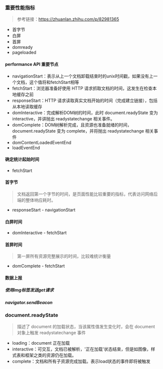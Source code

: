 ### 重要性能指标
> 参考链接：https://zhuanlan.zhihu.com/p/82981365
- 首字节
- 白屏
- 首屏
- domready
- pageloaded

#### performance API 重要节点
- navigationStart：表示从上一个文档卸载结束时的unix时间戳，如果没有上一个文档，这个值将和fetchStart相等
- fetchStart：浏览器准备好使用 HTTP 请求抓取文档的时间，这发生在检查本地缓存之前
- responseStart：HTTP 请求读取真实文档开始的时间（完成建立链接），包括从本地读取缓存
- domInteractive：完成解析DOM树的时间，此时 document.readyState 变为interactive，并讲抛出 readystatechange 相关事件。
- domComplete：DOM树解析完成，且资源也准备就绪的时间，document.readyState 变为 complete，并将抛出 readystatechange 相关事件
- domContentLoadedEventEnd
- loadEventEnd

#### 确定统计起始时间
- fetchStart

#### 首字节
> 文档返回第一个字节的时间，是页面性能比较重要的指标，代表访问网络后端的整体响应耗时。
- responseStart - navigationStart

#### 白屏时间
- domInteractive - fetchStart

#### 首屏时间
> 第一屏所有资源完整展示的时间，比较难统计衡量
- domComplete - fetchStart

#### 数据上报
##### 使用img标签发送get请求
##### navigator.sendBeacon

### document.readyState
> 描述了 document 的加载状态，当该属性值发生变化时，会在 document 对象上触发 readystatechange 事件
- loading：document 正在加载
- interactive：可交互，文档已被解析，'正在加载'状态结束，但是如图像，样式表和框架之类的资源仍在加载。
- complete：文档和所有子资源完成加载。表示load状态的事件即将被触发



